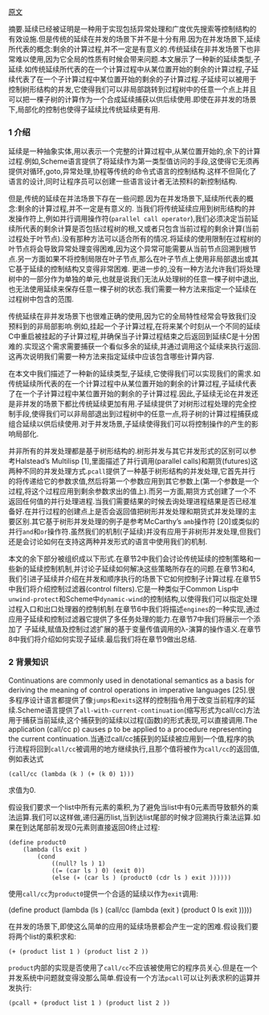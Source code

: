 [原文](http://www.cs.indiana.edu/~dyb/pubs/LaSC-7-1-pp83-110.pdf)

摘要.延续已经被证明是一种用于实现包括异常处理和广度优先搜索等控制结构的有效设施.但是传统的延续在并发的场景下并不是十分有用.因为在并发场景下,延续所代表的概念:剩余的计算过程,并不一定是有意义的.传统延续在非并发场景下也非常难以使用,因为它全局的性质有时候会带来问题.本文展示了一种新的延续类型,子延续.如传统延续所代表的在一个计算过程中从某位置开始的剩余的计算过程,子延续代表了在一个子计算过程中某位置开始的剩余的子计算过程.子延续可以被用于控制树形结构的并发,它使得我们可以非局部跳转到过程树中的任意一个点上并且可以把一棵子树的计算作为一个合成延续捕获以供后续使用.即使在非并发的场景下,局部化的控制也使得子延续比传统延续更有用.


### 1 介绍

延续是一种抽象实体,用以表示一个完整的计算过程中,从某位置开始的,余下的计算过程.例如,Scheme语言提供了将延续作为第一类型值访问的手段,这使得它无须再提供对循环,goto,异常处理,协程等传统的命令式语言的控制结构.这样不但简化了语言的设计,同时让程序员可以创建一些语言设计者无法预料的新控制结构.

但是,传统的延续在并法场景下存在一些问题.因为在并发场景下,延续所代表的概念:剩余的计算过程,并不一定是有意义的.
当我们将传统延续应用到树形结构的并发操作符上,例如并行调用操作符(`parallel call operator`),我们必须决定当前延续所代表的剩余计算是否包括过程树的根,又或者只包含当前过程的剩余计算(当前过程处于叶节点).没有那种方法可以适合所有的情况.将延续的使用限制在过程树的叶节点将会导致异常处理变得困难,因为这个异常可能需要从当前节点回溯到根节点.另一方面如果不将控制局限在叶子节点,那么在叶子节点上使用非局部退出或其它基于延续的控制结构又变得非常困难.
更进一步的,没有一种方法允许我们将处理树中的一部分作为单独的单元,也就是说我们无法从处理树的任意一棵子树中退出,也无法使用延续来保存任意一棵子树的状态.我们需要一种方法来指定一个延续在过程树中包含的范围.

传统延续在非并发场景下也很难正确的使用,因为它的全局特性经常会导致我们没预料到的非局部影响.例如,挂起一个子计算过程,在将来某个时刻从一个不同的延续C中重启被挂起的子计算过程,并确保当子计算过程结束之后返回到延续C是十分困难的.实现这个需求需要捕获一个看似多余的延续,并通过调用这个延续来执行返回.这再次说明我们需要一种方法来指定延续中应该包含哪些计算内容.

在本文中我们描述了一种新的延续类型,子延续,它使得我们可以实现我们的需求.如传统延续所代表的在一个计算过程中从某位置开始的剩余的计算过程,子延续代表了在一个子计算过程中某位置开始的剩余的子计算过程.因此,子延续无论在并发还是非并发的场景下都比传统延续更加有用.子延续提供了对树形过程处理的完全控制手段,使得我们可以非局部退出到过程树中的任意一点,将子树的计算过程捕获成组合延续以供后续使用.对于并发场景,子延续使得我们可以将控制操作的产生的影响局部化.

并非所有的并发处理都是基于树形结构的.树形并发与其它并发形式的区别可以参考Halstead’s Multilisp [1],里面描述了并行调用(parallel calls)和期货(futures)这两种不同的并发处理方式.`pcall`提供了一种基于树形结构的并发处理,它首先并行的将传递给它的参数求值,然后将第一个参数应用到其它参数上(第一个参数是一个过程,将这个过程应用到剩余参数求出的值上).而另一方面,期货方式创建了一个不返回任何值的并行处理进程.当我们需要结果的时候去询处理进程结果是否已经准备好.在并行过程的创建点上是否会返回值把树形并发处理和期货式并发处理的主要区别.其它基于树形并发处理的例子是参考McCarthy’s `amb`操作符 [20]或类似的并行`and`和`or`操作符.虽然我们的机制(子延续)并没有应用于非树形并发处理,但我们还是会讨论如何在支持这两种并发形式的语言中使用我们的机制.

本文的余下部分被组织成以下形式.在章节2中我们会讨论传统延续的控制策略和一些新的延续控制机制,并讨论子延续如何解决这些策略所存在的问题.在章节3和4,我们引进子延续并介绍在并发和顺序执行的场景下它如何控制子计算过程.在章节5中我们将介绍控制过滤器(control filters).它是一种类似于Common Lisp中`unwind-protect`和Scheme中`dynamic-wind`的控制结构,以使得我们可以指定处理过程入口和出口处理器的控制机制.在章节6中我们将描述`engines`的一种实现,通过应用子延续和控制过滤器它提供了多任务处理的能力.在章节7中我们将展示一个添加了
子延续,赋值及控制过滤扩展的基于变量传值调用的λ-演算的操作语义.在章节8中我们将介绍如何实现子延续.最后我们将在章节9做出总结.

### 2 背景知识
Continuations are commonly used in denotational semantics as a basis for deriving the meaning of control operations in imperative languages [25].很多程序设计语言都提供了像`jumps`和`exits`这样的控制指令用于改变当前程序的延续.Scheme语言提供了`all-with-current-continuation`(缩写形式为call/cc)方法用于捕获当前延续,这个捕获到的延续以过程(函数)的形式表现,可以直接调用.The application (call/cc p) causes p to be applied to a procedure representing the current continuation.当通过call/cc捕获到的延续被应用到一个值,程序的执行流程将回到`call/cc`被调用的地方继续执行,且那个值将被作为`call/cc`的返回值,例如表达式

    (call/cc (lambda (k ) (+ (k 0) 1)))
    
求值为0.

假设我们要求一个list中所有元素的乘积,为了避免当list中有0元素而导致额外的乘法运算.我们可以这样做,递归遍历list,当到达list尾部的时候才回溯执行乘法运算.如果在到达尾部前发现0元素则直接返回0终止过程:

    (define product0
        (lambda (ls exit )
            (cond
                ((null? ls ) 1)
                ((= (car ls ) 0) (exit 0))
                (else (∗ (car ls ) (product0 (cdr ls ) exit ))))))

使用`call/cc`为`product0`提供一个合适的延续以作为`exit`调用:

(define product
    (lambda (ls )
        (call/cc
            (lambda (exit )
                (product 0 ls exit )))))
                
在并发的场景下,即使这么简单的应用的延续场景都会产生一定的困难.假设我们要将两个list的乘积求和:

    (+ (product list 1 ) (product list 2 ))

`product`内部的实现是否使用了`call/cc`不应该被使用它的程序员关心.但是在一个并发系统中问题就变得没那么简单.假设有一个方法`pcall`可以让列表求积的运算并发执行:

    (pcall + (product list 1 ) (product list 2 ))

                




